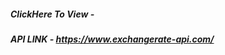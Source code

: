 ##### ClickHere To View - 

##### API LINK - https://www.exchangerate-api.com/
                                    
